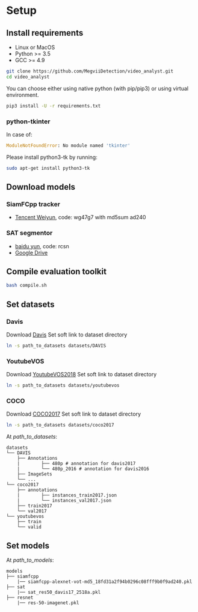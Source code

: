 # Setup

## Install requirements

- Linux or MacOS
- Python >= 3.5
- GCC >= 4.9

```Bash
git clone https://github.com/MegviiDetection/video_analyst.git
cd video_analyst
```

You can choose either using native python (with pip/pip3) or using virtual environment.

```Bash
pip3 install -U -r requirements.txt
```

### python-tkinter

In case of:

```Python
ModuleNotFoundError: No module named 'tkinter'
```

Please install python3-tk by running:

```Bash
sudo apt-get install python3-tk
```

## Download models
### SiamFCpp tracker
* [Tencent Weiyun](https://share.weiyun.com/56C92l4), code: wg47g7 with md5sum ad240
### SAT segmentor
* [baidu yun](https://pan.baidu.com/s/1uZ26iZyVJm50dJ3GoLCQ9w), code: rcsn
* [Google Drive](https://drive.google.com/open?id=1UXshq4k9WKx4hNkdpOagJLXPR57ZkBkg)

## Compile evaluation toolkit

```Bash
bash compile.sh
```

## Set datasets

### Davis
Download [Davis](https://davischallenge.org/davis2017/code.html)
Set soft link to dataset directory 

```bash
ln -s path_to_datasets datasets/DAVIS
```
### YoutubeVOS
Download [YoutubeVOS2018](https://youtube-vos.org/dataset/)
Set soft link to dataset directory 

```bash
ln -s path_to_datasets datasets/youtubevos
```

### COCO
Download [COCO2017](http://cocodataset.org/#download)
Set soft link to dataset directory 

```bash
ln -s path_to_datasets datasets/coco2017
```

At _path_to_datasets_:

```File Tree
datasets
└── DAVIS
    ├── Annotations
    |        ├── 480p # annotation for davis2017
    |        └── 480p_2016 # annotation for davis2016
    ├── ImageSets
    └── ...
└── coco2017
    ├── annotations
    |        ├── instances_train2017.json
    |        └── instances_val2017.json
    ├── train2017
    └── val2017
└── youtubevos
    ├── train
    └── valid

```


## Set models
At _path_to_models_:

```File Tree
models
├── siamfcpp
    |── siamfcpp-alexnet-vot-md5_18fd31a2f94b0296c08fff9b0f9ad240.pkl
├── sat
    |── sat_res50_davis17_2518a.pkl
├── resnet
    |── res-50-imagenet.pkl
```
